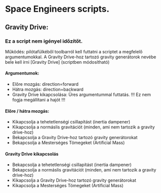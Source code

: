# Space Engineers scripts.
## Gravity Drive:
### Ez a script nem igényel időzítőt.
Működés: pilótafülkéből toolbarról kell futtatni a scriptet a megfelelő argumentumokkal.
A Gravity Drive-hoz tartozó gravity generátorok nevébe bele kell írni [Gravity Drive]  (scriptben módosítható)

#### Argumentumok: 
- Előre mozgás: direction=forward
- Hátra mozgás: direction=backward
- Gravity Drive kikapcsolása: Üres argumentummal futtatás. !!! Ez nem fogja megállítani a hajót !!!

#### Előre / hátra mozgás:
- Kikapcsolja a tehetetlenségi csillapítást (inertia dampener)
- Kikapcsolja a normáslis gravitációt (minden, ami nem tartozik a gravity drive-hoz)
- Bekapcsolja a Gravity Drive-hoz tartozó gravity generátorokat
- Bekapcsolja a Mesterséges Tömegeket (Artificial Mass)

#### Gravity Drive kikapcsolás
- Bekapcsolja a tehetetlenségi csillapítást (inertia dampener)
- Bekapcsolja a normáslis gravitációt (minden, ami nem tartozik a gravity drive-hoz)
- Kikapcsolja a Gravity Drive-hoz tartozó gravity generátorokat
- Kikapcsolja a Mesterséges Tömegeket (Artificial Mass)